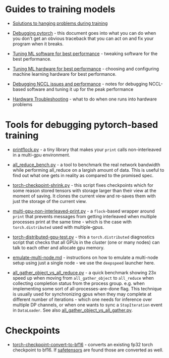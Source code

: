 # Guides to training models

- [Solutions to hanging problems during training](./torch-distributed-hanging-solutions.md)

- [Debugging pytorch](./pytorch-debug.md) - this document goes into what you can do when you don't get an obvious traceback that you can act on and fix your program when it breaks.

- [Tuning ML software for best performance](./software-performance.md) - tweaking software for the best performance.

- [Tuning ML hardware for best performance](./hardware-performance.md) - choosing and configuring machine learning hardware for best performance.

- [Debugging NCCL issues and performance](./nccl-performance-debug.md) - notes for debugging NCCL-based software and tuning it up for the peak performance

- [Hardware Troubleshooting](./hardware-troubleshooting.md) - what to do when one runs into hardware problems

# Tools for debugging pytorch-based training

- [printflock.py](./printflock.py) - a tiny library that makes your `print` calls non-interleaved in a multi-gpu environment.

- [all_reduce_bench.py](./all_reduce_bench.py) - a tool to benchmark the real network bandwidth while performing all_reduce on a largish amount of data. This is useful to find out what one gets in reality as compared to the promised spec.

- [torch-checkpoint-shrink.py](./torch-checkpoint-shrink.py) - this script fixes checkpoints which for some reason stored tensors with storage larger than their view at the moment of saving. It clones the current view and re-saves them with just the storage of the current view.

- [multi-gpu-non-interleaved-print.py](./multi-gpu-non-interleaved-print.py) - a `flock`-based wrapper around `print` that prevents messages from getting interleaved when multiple processes print at the same time - which is the case with `torch.distributed` used with multiple-gpus.

- [torch-distributed-gpu-test.py](./torch-distributed-gpu-test.py) - this a `torch.distributed` diagnostics
  script that checks that all GPUs in the cluster (one or many nodes) can talk to each other and allocate gpu memory.

- [emulate-multi-node.md](./emulate-multi-node.md) - instructions on how to emulate a multi-node setup using just a single node - we use the `deepspeed` launcher here.

- [all_gather_object_vs_all_reduce.py](./all_gather_object_vs_all_reduce.py) - a quick benchmark showing 23x speed up when moving from `all_gather_object` to `all_reduce` when collecting completion status from the process group. e.g. when implementing some sort of all-processes-are-done flag. This technique is usually used for synchronizing gpus when they may complete at different number of iterations - which one needs for inference over multiple DP channels, or when one wants to sync a `StopIteration` event in `DataLoader`. See also [all_gather_object_vs_all_gather.py](./all_gather_object_vs_all_gather.py).

# Checkpoints

- [torch-checkpoint-convert-to-bf16](./torch-checkpoint-convert-to-bf16) - converts an existing fp32 torch checkpoint to bf16. If [safetensors](https://github.com/huggingface/safetensors/) are found those are converted as well.
